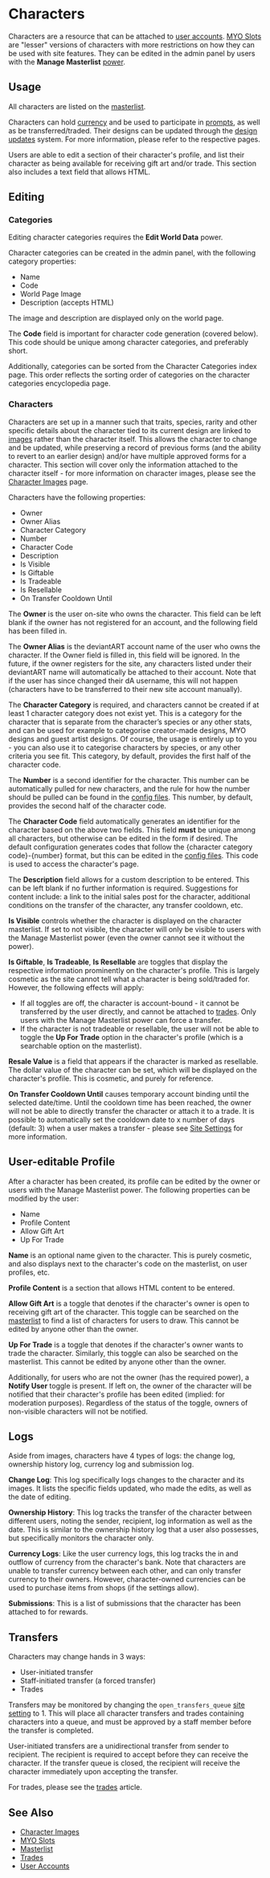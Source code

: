 # Characters

Characters are a resource that can be attached to [user accounts](user-accounts.md). [MYO Slots](myo-slots.md) are "lesser" versions of characters with more restrictions on how they can be used with site features. They can be edited in the admin panel by users with the **Manage Masterlist** [power](user-ranks.md).

## Usage

All characters are listed on the [masterlist](masterlist.md).

Characters can hold [currency](currencies.md) and be used to participate in [prompts](prompts.md), as well as be transferred/traded. Their designs can be updated through the [design updates](design-updates.md) system. For more information, please refer to the respective pages.

Users are able to edit a section of their character's profile, and list their character as being available for receiving gift art and/or trade. This section also includes a text field that allows HTML.

## Editing

### Categories

Editing character categories requires the **Edit World Data** power.

Character categories can be created in the admin panel, with the following category properties:

- Name
- Code
- World Page Image
- Description (accepts HTML)

The image and description are displayed only on the world page.

The **Code** field is important for character code generation (covered below). This code should be unique among character categories, and preferably short.

Additionally, categories can be sorted from the Character Categories index page. This order reflects the sorting order of categories on the character categories encyclopedia page.

### Characters

Characters are set up in a manner such that traits, species, rarity and other specific details about the character tied to its current design are linked to [images](character-images.md) rather than the character itself. This allows the character to change and be updated, while preserving a record of previous forms (and the ability to revert to an earlier design) and/or have multiple approved forms for a character. This section will cover only the information attached to the character itself - for more information on character images, please see the [Character Images](character-images.md) page.

Characters have the following properties:

- Owner
- Owner Alias
- Character Category
- Number
- Character Code
- Description
- Is Visible
- Is Giftable
- Is Tradeable
- Is Resellable
- On Transfer Cooldown Until

The **Owner** is the user on-site who owns the character. This field can be left blank if the owner has not registered for an account, and the following field has been filled in.

The **Owner Alias** is the deviantART account name of the user who owns the character. If the Owner field is filled in, this field will be ignored. In the future, if the owner registers for the site, any characters listed under their deviantART name will automatically be attached to their account. Note that if the user has since changed their dA username, this will not happen (characters have to be transferred to their new site account manually).

The **Character Category** is required, and characters cannot be created if at least 1 character category does not exist yet. This is a category for the character that is separate from the character’s species or any other stats, and can be used for example to categorise creator-made designs, MYO designs and guest artist designs. Of course, the usage is entirely up to you - you can also use it to categorise characters by species, or any other criteria you see fit. This category, by default, provides the first half of the character code.

The **Number** is a second identifier for the character. This number can be automatically pulled for new characters, and the rule for how the number should be pulled can be found in the [config files](config-files.md). This number, by default, provides the second half of the character code.

The **Character Code** field automatically generates an identifier for the character based on the above two fields. This field **must** be unique among all characters, but otherwise can be edited in the form if desired. The default configuration generates codes that follow the {character category code}-{number} format, but this can be edited in the [config files](config-files.md). This code is used to access the character's page.

The **Description** field allows for a custom description to be entered. This can be left blank if no further information is required. Suggestions for content include: a link to the initial sales post for the character, additional conditions on the transfer of the character, any transfer cooldown, etc.

**Is Visible** controls whether the character is displayed on the character masterlist. If set to not visible, the character will only be visible to users with the Manage Masterlist power (even the owner cannot see it without the power).

**Is Giftable**, **Is Tradeable**, **Is Resellable** are toggles that display the respective information prominently on the character's profile. This is largely cosmetic as the site cannot tell what a character is being sold/traded for. However, the following effects will apply:

- If all toggles are off, the character is account-bound - it cannot be transferred by the user directly, and cannot be attached to [trades](trades.md). Only users with the Manage Masterlist power can force a transfer.
- If the character is not tradeable or resellable, the user will not be able to toggle the **Up For Trade** option in the character's profile (which is a searchable option on the masterlist).

**Resale Value** is a field that appears if the character is marked as resellable. The dollar value of the character can be set, which will be displayed on the character's profile. This is cosmetic, and purely for reference.

**On Transfer Cooldown Until** causes temporary account binding until the selected date/time. Until the cooldown time has been reached, the owner will not be able to directly transfer the character or attach it to a trade. It is possible to automatically set the cooldown date to x number of days (default: 3) when a user makes a transfer - please see [Site Settings](site-settings.md) for more information.

## User-editable Profile

After a character has been created, its profile can be edited by the owner or users with the Manage Masterlist power. The following properties can be modified by the user:

- Name
- Profile Content
- Allow Gift Art
- Up For Trade

**Name** is an optional name given to the character. This is purely cosmetic, and also displays next to the character's code on the masterlist, on user profiles, etc.

**Profile Content** is a section that allows HTML content to be entered.

**Allow Gift Art** is a toggle that denotes if the character's owner is open to receiving gift art of the character. This toggle can be searched on the [masterlist](masterlist.md) to find a list of characters for users to draw. This cannot be edited by anyone other than the owner.

**Up For Trade** is a toggle that denotes if the character's owner wants to trade the character. Similarly, this toggle can also be searched on the masterlist. This cannot be edited by anyone other than the owner.

Additionally, for users who are not the owner (has the required power), a **Notify User** toggle is present. If left on, the owner of the character will be notified that their character's profile has been edited (implied: for moderation purposes). Regardless of the status of the toggle, owners of non-visible characters will not be notified.

## Logs

Aside from images, characters have 4 types of logs: the change log, ownership history log, currency log and submission log.

**Change Log**: This log specifically logs changes to the character and its images. It lists the specific fields updated, who made the edits, as well as the date of editing.

**Ownership History**: This log tracks the transfer of the character between different users, noting the sender, recipient, log information as well as the date. This is similar to the ownership history log that a user also possesses, but specifically monitors the character only.

**Currency Logs**: Like the user currency logs, this log tracks the in and outflow of currency from the character's bank. Note that characters are unable to transfer currency between each other, and can only transfer currency to their owners. However, character-owned currencies can be used to purchase items from shops (if the settings allow).

**Submissions**: This is a list of submissions that the character has been attached to for rewards.

## Transfers

Characters may change hands in 3 ways:

- User-initiated transfer
- Staff-initiated transfer (a forced transfer)
- Trades

Transfers may be monitored by changing the `open_transfers_queue` [site setting](site-settings.md) to 1. This will place all character transfers and trades containing characters into a queue, and must be approved by a staff member before the transfer is completed.

User-initiated transfers are a unidirectional transfer from sender to recipient. The recipient is required to accept before they can receive the character. If the transfer queue is closed, the recipient will receive the character immediately upon accepting the transfer.

For trades, please see the [trades](trades.md) article.

## See Also

- [Character Images](character-images.md)
- [MYO Slots](myo-slots.md)
- [Masterlist](masterlist.md)
- [Trades](trades.md)
- [User Accounts](user-accounts.md)